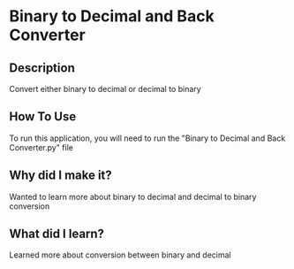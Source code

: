# Binary to Decimal and Back Converter
 
## Description
Convert either binary to decimal or decimal to binary

## How To Use
To run this application, you will need to run the "Binary to Decimal and Back Converter.py" file

## Why did I make it?
Wanted to learn more about binary to decimal and decimal to binary conversion

## What did I learn?
Learned more about conversion between binary and decimal